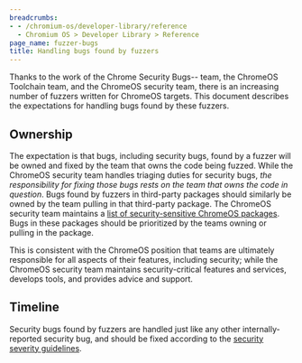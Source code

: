 ```yaml
---
breadcrumbs:
- - /chromium-os/developer-library/reference
  - Chromium OS > Developer Library > Reference
page_name: fuzzer-bugs
title: Handling bugs found by fuzzers
---
```


Thanks to the work of the Chrome Security Bugs-- team, the ChromeOS Toolchain
team, and the ChromeOS security team, there is an increasing number of fuzzers
written for ChromeOS targets. This document describes the expectations for
handling bugs found by these fuzzers.

## Ownership

The expectation is that bugs, including security bugs, found by a fuzzer will be
owned and fixed by the team that owns the code being fuzzed. While the ChromeOS
security team handles triaging duties for security bugs, *the responsibility
for fixing those bugs rests on the team that owns the code in question*. Bugs
found by fuzzers in third-party packages should similarly be owned by the team
pulling in that third-party package. The ChromeOS security team maintains a
[list of security-sensitive ChromeOS packages]. Bugs in these packages should
be prioritized by the teams owning or pulling in the package.

This is consistent with the ChromeOS position that teams are ultimately
responsible for all aspects of their features, including security; while the
ChromeOS security team maintains security-critical features and services,
develops tools, and provides advice and support.

## Timeline

Security bugs found by fuzzers are handled just like any other
internally-reported security bug, and should be fixed according to the
[security severity guidelines].

[security severity guidelines]: /security_severity_guidelines.md

[list of security-sensitive ChromeOS packages]: sensitive_chromeos_packages.md
